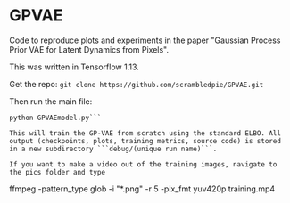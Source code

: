 # GPVAE

Code to reproduce plots and experiments in the paper "Gaussian Process Prior VAE for Latent Dynamics from Pixels".

This was written in Tensorflow 1.13.

Get the repo:
```git clone https://github.com/scrambledpie/GPVAE.git```

Then run the main file:
```cd GPVAE 
python GPVAEmodel.py```

This will train the GP-VAE from scratch using the standard ELBO. All output (checkpoints, plots, training metrics, source code) is stored in a new subdirectory ```debug/(unique run name)```.

If you want to make a video out of the training images, navigate to the pics folder and type
```
ffmpeg -pattern_type glob -i "*.png" -r 5 -pix_fmt yuv420p training.mp4

```


